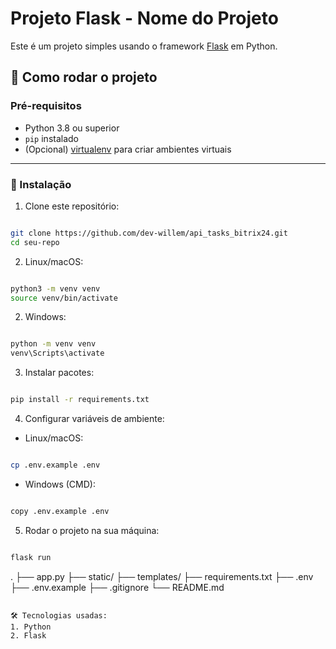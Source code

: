 # Projeto Flask - Nome do Projeto

Este é um projeto simples usando o framework [Flask](https://flask.palletsprojects.com/) em Python.

## 🚀 Como rodar o projeto

### Pré-requisitos

- Python 3.8 ou superior
- `pip` instalado
- (Opcional) [virtualenv](https://pypi.org/project/virtualenv/) para criar ambientes virtuais

---

### 🔧 Instalação

1. Clone este repositório:

```bash

git clone https://github.com/dev-willem/api_tasks_bitrix24.git
cd seu-repo
```
2. Linux/macOS:
```bash

python3 -m venv venv
source venv/bin/activate
```
2. Windows:
```bash

python -m venv venv
venv\Scripts\activate
```
3. Instalar pacotes:
```bash

pip install -r requirements.txt
```
4. Configurar variáveis de ambiente:
* Linux/macOS:
```bash

cp .env.example .env
```
* Windows (CMD):
```bash

copy .env.example .env
```
5. Rodar o projeto na sua máquina:
```bash

flask run
```
.
├── app.py
├── static/
├── templates/
├── requirements.txt
├── .env
├── .env.example
├── .gitignore
└── README.md
```

🛠️ Tecnologias usadas:
1. Python
2. Flask